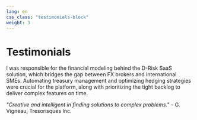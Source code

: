 ```yaml
---
lang: en
css_class: "testimonials-block"
weight: 3
---
```


# Testimonials

I was responsible for the financial modeling behind the D-Risk SaaS solution, which bridges the gap between FX brokers and international SMEs. Automating treasury management and optimizing hedging strategies were crucial for the platform, along with prioritizing the tight backlog to deliver complex features on time.

*"Creative and intelligent in finding solutions to complex problems."* – G. Vigneau, Tresorisques Inc.